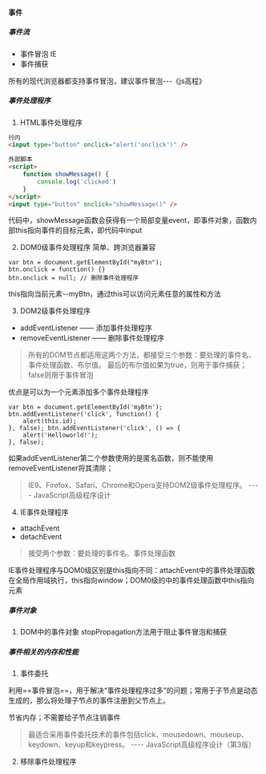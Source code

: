 #### 事件

##### 事件流
* 事件冒泡 IE
* 事件捕获

所有的现代浏览器都支持事件冒泡，建议事件冒泡---《js高程》

##### 事件处理程序

1. HTML事件处理程序
```html
行内
<input type="button" onclick="alert('onclick')" />

外部脚本
<script>
    function showMessage() {
        console.log('clicked')
    }
</script>
<input type="button" onclick="showMessage()" />

```
代码中，showMessage函数会获得有一个局部变量event，即事件对象，函数内部this指向事件的目标元素，即代码中input

2. DOM0级事件处理程序
简单、跨浏览器兼容
```
var btn = document.getElementById("myBtn");
btn.onclick = function() {}
btn.onclick = null; // 删除事件处理程序
```
this指向当前元素--myBtn，通过this可以访问元素任意的属性和方法

3. DOM2级事件处理程序

* addEventListener —— 添加事件处理程序
* removeEventListener —— 删除事件处理程序
> 所有的DOM节点都适用这两个方法，都接受三个参数：要处理的事件名、事件处理函数、布尔值。
> 最后的布尔值如果为true，则用于事件捕获；false则用于事件冒泡

优点是可以为一个元素添加多个事件处理程序
```
var btn = document.getElementById('myBtn');
btn.addEventListener('click', function() {
    alert(this.id);
}, false); btn.addEventListener('click', () => {
    alert('Helloworld!');
}, false);

```
如果addEventListener第二个参数使用的是匿名函数，则不能使用removeEventListener将其清除；

>IE9、Firefox、Safari、Chrome和Opera支持DOM2级事件处理程序。
>---- JavaScript高级程序设计

4. IE事件处理程序

* attachEvent
* detachEvent
> 接受两个参数：要处理的事件名、事件处理函数

IE事件处理程序与DOM0级区别是this指向不同：attachEvent中的事件处理函数在全局作用域执行，this指向window；DOM0级的中的事件处理函数中this指向元素

##### 事件对象
1. DOM中的事件对象
stopPropagation方法用于阻止事件冒泡和捕获

 

##### 事件相关的内存和性能
1. 事件委托

利用==事件冒泡==，用于解决“事件处理程序过多”的问题；常用于子节点是动态生成的，那么将处理子节点的事件注册到父节点上。

节省内存；不需要给子节点注销事件

> 最适合采用事件委托技术的事件包括click、mousedown、mouseup、keydown、keyup和keypress。
> ---- JavaScript高级程序设计（第3版）

2. 移除事件处理程序